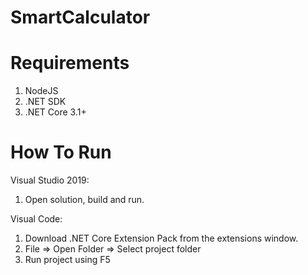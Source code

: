 # SmartCalculator

# Requirements
1) NodeJS
2) .NET SDK
3) .NET Core 3.1+

# How To Run
Visual Studio 2019:
1) Open solution, build and run.

Visual Code:
1) Download .NET Core Extension Pack from the extensions window.
2) File => Open Folder => Select project folder
3) Run project using F5
